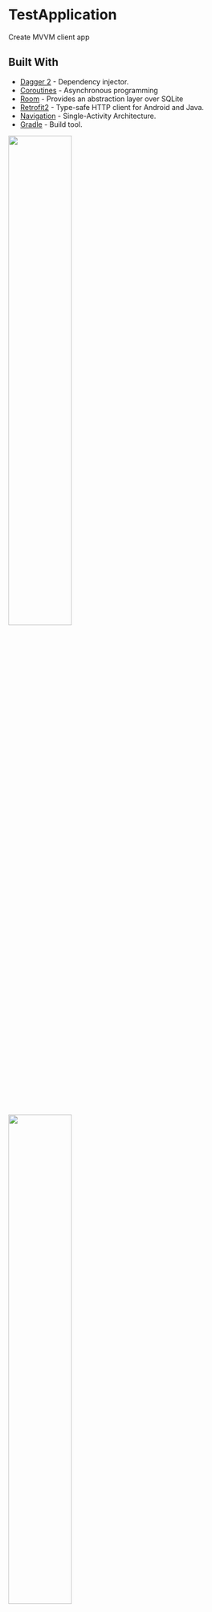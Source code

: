 # TestApplication
Create MVVM client app

## Built With
* [Dagger 2](https://github.com/google/dagger) - Dependency injector.
* [Coroutines](https://github.com/Kotlin/kotlinx.coroutines) - Asynchronous programming
* [Room](https://developer.android.com/training/data-storage/room) - Provides an abstraction layer over SQLite
* [Retrofit2](https://github.com/square/retrofit) - Type-safe HTTP client for Android and Java.
* [Navigation](https://developer.android.com/guide/navigation) - Single-Activity Architecture.
* [Gradle](https://github.com/gradle/gradle) - Build tool.

<img src="https://i.imgur.com/vyeDz25.png" width=50% height=50%>
<img src="https://i.imgur.com/hOqaLns.png" width=50% height=50%>


